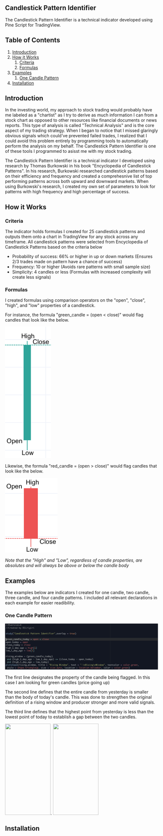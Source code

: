 ## Candlestick Pattern Identifier 

The Candlestick Pattern Identifier is a technical indicator developed using Pine Script for TradingView. 

## Table of Contents
 
1. [Introduction](#introduction)
2. [How it Works](#how-it-works)
    1. [Criteria](#criteria)
    2. [Formulas](#formulas)
3. [Examples](#examples)
    1. [One Candle Pattern](#One-Candle-Pattern)
4. [Installation](#installation)

## Introduction 

In the investing world, my approach to stock trading would probably have me labeled as a "chartist" as I try to derive as much information I can from a 
stock chart as opposed to other resources like financial documents or news reports. This type of analysis is called "Technical Analysis" and is the core
aspect of my trading strategy. When I began to notice that I missed glaringly obvious signals which could've prevented failed trades, I realized that I 
could avoid this problem entirely by programming tools to automatically perform the analysis on my behalf. The Candlestick Pattern Identifier is 
one of these tools I programmed to asisst me with my stock trading. 

The Candlestick Pattern Identifier is a technical indicator I developed using research by Thomas Burkowski in his book "Encyclopedia of Candlestick Patterns".
In his research, Burkowski researched candlestick patterns based on their efficiency and frequency and created a comprehesnive list of top performing patterns 
across both upward and downward markets. When using Burkowski's research, I created my own set of parameters to look for patterns with high frequency and high percentage of success. 

## How it Works 

### Criteria 

The indicator holds formulas I created for 25 candlestick patterns and outputs them onto a chart in TradingView for any stock across any timeframe.
All candlestick patterns were selected from Encyclopedia of Candlestick Patterns based on the criteria below 

- Probability of success: 66% or higher in up or down markets (Ensures 2/3 trades made on pattern have a chance of success)
- Frequency: 10 or higher (Avoids rare patterns with small sample size)
- Simplicity: 4 candles or less (Formulas with increased complexity will create less signals)

### Formulas

I created formulas using comparison operators on the "open", "close", "high", and "low" properties of a candlestick. 

For instance, the formula "green_candle = (open < close)" would flag candles that look like the below. 

![Alt text](/images/greencandle.png) 

Likewise, the formula "red_candle = (open > close)" would flag candles that look like the below. 

![Alt text](/images/redcandle.png)

*Note that the "High" and "Low", regardless of candle properties, are absolutes and will always be above or below the candle body*

## Examples 

The examples below are indicators I created for one candle, two candle, three candle, and four candle patterns. I included all relevant declarations 
in each example for easier readibility.  

### One Candle Pattern  

![Alt text](/images/RisingWindowCode.png) 

The first line designates the property of the candle being flagged. In this case I am looking for green candles (price going up) 

The second line defines that the entire candle from yesterday is smaller than the body of today's candle. This was done to strengthen the original 
definition of a rising window and producer stronger and more valid signals. 

The third line defines that the highest point from yesterday is less than the lowest point of today to establish a gap between the two candles.  

<img src="https://github.com/Rsiriy/Pine-Script-Stock-Trading-Scripts/blob/master/images/RisingWindowExample.png?raw=true" width="150" height="300">.           <img src="https://github.com/Rsiriy/Pine-Script-Stock-Trading-Scripts/blob/master/images/RisingWindowTR.png?raw=true" width="150" height="300">

## Installation 
